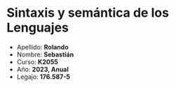 # **Sintaxis y semántica de los Lenguajes**

- Apellido: **Rolando**
- Nombre: **Sebastián**
- Curso: **K2055**
- Año: **2023, Anual**
- Legajo: **176.587-5**
